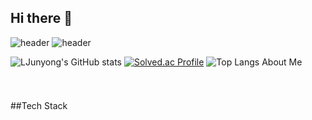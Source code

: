 ## Hi there 👋
![header](https://capsule-render.vercel.app/api?type=waving&color=gradient&height=200&section=header&text=JUN%20YONG)
![header](https://capsule-render.vercel.app/api?type=waving&color=gradient&height=300&section=header&text=Good%20to%20see%20you%20%F0%9F%A4%97)
<!--Body-->
![LJunyong's GitHub stats](https://github-readme-stats.vercel.app/api?username=LJunyong&show_icons=true&theme=radical)
[![Solved.ac Profile](http://mazassumnida.wtf/api/generate_badge?boj=mastermath)](https://solved.ac/mastermath)
![Top Langs](https://github-readme-stats.vercel.app/api/top-langs/?username=LJunyong&layout=compact)
About Me
  ####
  #### 
  ####
  <br>
  <br>
##Tech Stack

